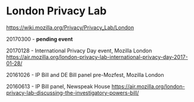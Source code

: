 # London Privacy Lab

https://wiki.mozilla.org/Privacy/Privacy_Lab/London

20170300 - **pending event**

20170128 - International Privacy Day event, Mozilla London https://air.mozilla.org/london-privacy-lab-international-privacy-day-2017-01-28/

20161026 - IP Bill and DE Bill panel pre-Mozfest, Mozilla London

20160613 - IP Bill panel, Newspeak House https://air.mozilla.org/london-privacy-lab-discussing-the-investigatory-powers-bill/
